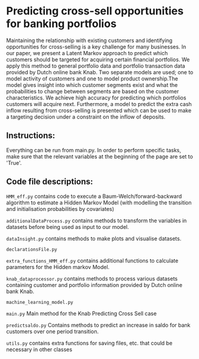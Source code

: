 # Predicting cross-sell opportunities for banking portfolios

Maintaining the relationship with existing customers and identifying opportunities for cross-selling is a key challenge for many businesses. In our paper, we present a Latent Markov approach to predict which customers should be targeted for acquiring certain financial portfolios. We apply this method to general portfolio data and portfolio transaction data provided by Dutch online bank Knab. Two separate models are used; one to model activity of customers and one to model product ownership.The model gives insight into which customer segments exist and what the probabilities to change between segments are based on the customer characteristics. We achieve high accuracy for predicting which portfolios customers will acquire next. Furthermore, a model to predict the extra cash inflow resulting from cross-selling is presented which can be used to make a targeting decision under a
constraint on the inflow of deposits.

## Instructions: 
Everything can be run from main.py. In order to perform specific tasks, make sure that the relevant variables at the beginning of the page are set to 'True'.


## Code file descriptions:
`HMM_eff.py` contains code to execute a Baum-Welch/forward-backward algorithm to estimate a Hidden Markov Model 
(with modelling the transition and initialisation probabilities by covariates) 

`additionalDataProcess.py` contains methods to transform the variables in datasets before being used as input to our model.

`dataInsight.py` contains methods to make plots and visualise datasets. 

`declarationsFile.py`

`extra_functions_HMM_eff.py` contains additional functions to calculate parameters for the Hidden markov Model.

`knab_dataprocessor.py` contains methods to process various datasets containing customer and portfolio information provided by Dutch online bank Knab.

`machine_learning_model.py`

`main.py` Main method for the Knab Predicting Cross Sell case

`predictsaldo.py` Contains methods to predict an increase in saldo for bank customers over one period transition. 

`utils.py` contains extra functions for saving files, etc. that could be necessary in other classes
